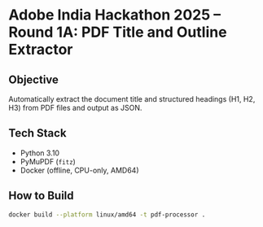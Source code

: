 # Adobe India Hackathon 2025 – Round 1A: PDF Title and Outline Extractor

## Objective
Automatically extract the document title and structured headings (H1, H2, H3) from PDF files and output as JSON.

## Tech Stack
- Python 3.10
- PyMuPDF (`fitz`)
- Docker (offline, CPU-only, AMD64)

## How to Build
```bash
docker build --platform linux/amd64 -t pdf-processor .

